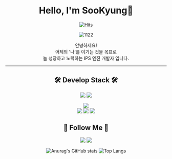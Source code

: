 <div align = "center">

# Hello, I'm SooKyung👋

[![Hits](https://hits.seeyoufarm.com/api/count/incr/badge.svg?url=https%3A%2F%2Fgithub.com%2Fyoo-soo&count_bg=%23D3A0D5&title_bg=%23EF9595&icon=tencentqq.svg&icon_color=%23E7E7E7&title=hits&edge_flat=false)](https://github.com/yoo-soo)

![1122](https://github.com/yoo-soo/yoo-soo/assets/80819675/aa4ebeaf-b665-493f-a72f-3cceea877791)

안녕하세요!<br/>
어제의 '나'를 이기는 것을 목표로<br/>
늘 성장하고 노력하는 IPS 엔진 개발자 입니다.

* * * * * * * *

## 🛠 Develop Stack 🛠
<div>
<img src="https://img.shields.io/badge/C-83B81A?style=flat-square&logo=C&logoColor=black"/>
<img src="https://img.shields.io/badge/Linux-FCC624?style=flat-square&logo=Linux&logoColor=black"/>

<img src="https://img.shields.io/badge/Docker-2496ED?style=flat-square&logo=Docker&logoColor=white"/><br/>
<img src="https://img.shields.io/badge/Git-F05032?style=flat-square&logo=Git&logoColor=white"/>
<img src="https://img.shields.io/badge/GitLab-FC6D26?style=flat-square&logo=GitLab&logoColor=white"/>
<img src="https://img.shields.io/badge/VMware-FF61F6?style=flat-square&logo=VMware&logoColor=black"/>
</div>

## 🥝 Follow Me 🥝
<a href="https://ysoo0103.tistory.com/"><img src="https://img.shields.io/badge/Tistory-FF9E0F?style=flat-square&logo=Tistory&logoColor=white&link=https://sienna1022.tistory.com/"/></a>
<a href="https://github.com/yoo-soo"><img src="https://img.shields.io/badge/GitHub-181717?style=flat-square&logo=GitHub&logoColor=white&link=https://github.com/yoo-soo"/></a>

![Anurag's GitHub stats](https://github-readme-stats.vercel.app/api?username=yoo-soo&show_icons=true&theme=dracula)   ![Top Langs](https://github-readme-stats.vercel.app/api/top-langs/?username=6810779s&layout=compact&theme=dracula)

</div>
